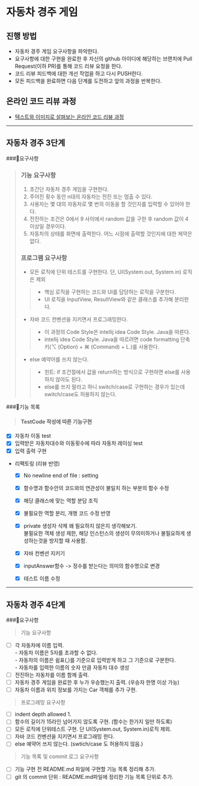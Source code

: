 # 자동차 경주 게임
## 진행 방법
* 자동차 경주 게임 요구사항을 파악한다.
* 요구사항에 대한 구현을 완료한 후 자신의 github 아이디에 해당하는 브랜치에 Pull Request(이하 PR)를 통해 코드 리뷰 요청을 한다.
* 코드 리뷰 피드백에 대한 개선 작업을 하고 다시 PUSH한다.
* 모든 피드백을 완료하면 다음 단계를 도전하고 앞의 과정을 반복한다.

## 온라인 코드 리뷰 과정
* [텍스트와 이미지로 살펴보는 온라인 코드 리뷰 과정](https://github.com/next-step/nextstep-docs/tree/master/codereview)

---

## 자동차 경주 3단계
###📌요구사항
>### 기능 요구사항
>1. 초간단 자동차 경주 게임을 구현한다.
>2. 주어진 횟수 동안 n대의 자동차는 전진 또는 멈출 수 있다.
>3. 사용자는 몇 대의 자동차로 몇 번의 이동을 할 것인지를 입력할 수 있어야 한다.
>4. 전진하는 조건은 0에서 9 사이에서 random 값을 구한 후 random 값이 4이상일 경우이다.
>5. 자동차의 상태를 화면에 출력한다. 어느 시점에 출력할 것인지에 대한 제약은 없다.
> 
> ### 프로그램 요구사항
> - 모든 로직에 단위 테스트를 구현한다. 단, UI(System.out, System.in) 로직은 제외
>>- 핵심 로직을 구현하는 코드와 UI를 담당하는 로직을 구분한다. 
>>- UI 로직을 InputView, ResultView와 같은 클래스를 추가해 분리한다.
> - 자바 코드 컨벤션을 지키면서 프로그래밍한다.
>>- 이 과정의 Code Style은 intellij idea Code Style. Java을 따른다.
>>- intellij idea Code Style. Java을 따르려면 code formatting 단축키(⌥ (Option) + ⌘ (Command) + L.)를 사용한다.
>- else 예약어를 쓰지 않는다.
>>- 힌트: if 조건절에서 값을 return하는 방식으로 구현하면 else를 사용하지 않아도 된다. 
>>- else를 쓰지 말라고 하니 switch/case로 구현하는 경우가 있는데 switch/case도 허용하지 않는다.

###📝기능 목록
>
>#### TestCode 작성에 따른 기능구현
- [x] 자동차 이동 test
- [x] 입력받은 자동차대수와 이동횟수에 따라 자동차 레이싱 test
- [x] 입력 출력 구현
- 리팩토링 (리뷰 반영)
  - [x] No newline end of file : setting
  - [x] 함수명과 함수안의 코드와의 연관성이 불일치 하는 부분의 함수 수정
  - [x] 해당 클래스에 맞는 역할 분담 조직
  - [x] 불필요한 역할 분리, 개행 코드 수정 반영
  - [x] private 생성자 삭제 왜 필요하지 않은지 생각해보기.
  <br> 불필요한 객체 생성 제한, 해당 인스턴스의 생성이 무의미하거나 불필요하게 생성하는것을 방지할 때 사용함. 
  - [x] 자바 컨벤션 지키기
  - [x] inputAnswer함수 -> 정수를 받는다는 의미의 함수명으로 변경
  - [x] 테스트 이름 수정


---
## 자동차 경주 4단계
###📌요구사항
> 기능 요구사항
- [ ] 각 자동차에 이름 입력. 
<br> - 자동차 이름은 5자를 초과할 수 없다.
<br> - 자동차의 이름은 쉼표(,)를 기준으로 입력받게 하고 그 기준으로 구분한다.
<br> - 자동차를 입력한 이름의 숫자 만큼 자동차 대수 생성
- [ ] 전진하는 자동차를 이름 함께 출력.
- [ ] 자동차 경주 게임을 완료한 후 누가 우승했는지 출력. (우승자 한명 이상 가능)
- [ ] 자동차 이름과 위치 정보를 가지는 Car 객체를 추가 구현.

> 프로그래밍 요구사항
- [ ] indent depth allowed 1.
- [ ] 함수의 길이가 15라인 넘어가지 않도록 구현. (함수는 한가지 일만 하도록)
- [ ] 모든 로직에 단위테스트 구현. 단 UI(System.out, System.in)로직 제외.
- [ ] 자바 코드 컨벤션을 지키면서 프로그래밍 한다.
- [ ] else 예약어 쓰지 않는다. (swtich/case 도 허용하지 않음.)

> 기능 목록 및 commit 로그 요구사항
- [ ] 기능 구현 전 README.md 파일에 구현할 기능 목록 정리해 추가.
- [ ] git 의 commit 단위 : README.md파일에 정리한 기능 목록 단위로 추가.

